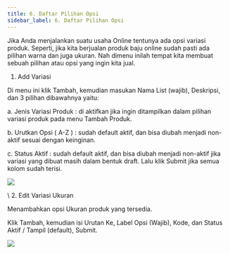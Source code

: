 ```yaml
---
title: 6. Daftar Pilihan Opsi
sidebar_label: 6. Daftar Pilihan Opsi
---
```

J﻿ika Anda menjalankan suatu usaha Online tentunya ada opsi variasi produk. Seperti, jika kita berjualan produk baju online sudah pasti ada pilihan warna dan juga ukuran. Nah dimenu inilah tempat kita membuat sebuah pilihan atau opsi yang ingin kita jual.

1. A﻿dd Variasi 

D﻿i menu ini klik Tambah, kemudian masukan Nama List (wajib), Deskripsi, dan 3 pilihan dibawahnya yaitu: 

a. Jenis Variasi Produk : di aktifkan jika ingin ditampilkan dalam pilihan variasi produk pada menu Tambah Produk.

b﻿. Urutkan Opsi ( A-Z ) : sudah default aktif, dan bisa diubah menjadi non-aktif sesuai dengan keinginan. 

c﻿. Status Aktif : sudah default aktif, dan bisa diubah menjadi non-aktif jika variasi yang dibuat masih dalam bentuk draft. Lalu klik Submit jika semua kolom sudah terisi.

![](/img/6.-daftar-pilihan-opsi.png)

\    2. Edit Variasi Ukuran

Menambahkan opsi Ukuran produk yang tersedia. 

K﻿lik Tambah, kemudian isi Urutan Ke, Label Opsi (Wajib), Kode, dan Status Aktif / Tampil (default), Submit.

![](/img/6.1-daftar-pilihan-opsi-edit-menambahkan-opsi-pada-variasi-ukuran.png)